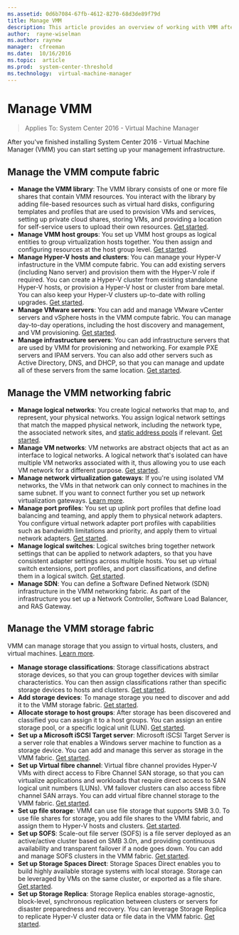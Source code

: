```yaml
---
ms.assetid: 0d6b7084-67fb-4612-8270-68d3de89f79d
title: Manage VMM
description: This article provides an overview of working with VMM after you've finished installation.
author:  rayne-wiselman
ms.author: raynew
manager:  cfreeman
ms.date:  10/16/2016
ms.topic:  article
ms.prod:  system-center-threshold
ms.technology:  virtual-machine-manager
---
```



# Manage VMM

>Applies To: System Center 2016 - Virtual Machine Manager

After you've finished installing System Center 2016 - Virtual Machine Manager (VMM) you can start setting up your management infrastructure.


## Manage the VMM compute fabric

- **Manage the VMM library**: The VMM library consists of one or more file shares that contain VMM resources. You interact with the library by adding file-based resources such as virtual hard disks, configuring templates and profiles that are used to provision VMs and services, setting up private cloud shares, storing VMs, and providing a location for self-service users to upload their own resources. [Get started](../manage-library-server.md).
- **Manage VMM host groups**: You set up VMM host groups as logical entities to group virtualization hosts together. You then assign and configuring resources at the host group level. [Get started](../host-groups.md).
- **Manage Hyper-V hosts and clusters**: You can manage your Hyper-V infastructure in the VMM compute fabric. You can add existing servers (including Nano server) and provision them with the Hyper-V role if required. You can create a Hyper-V cluster from existing standalone Hyper-V hosts, or provision a Hyper-V host or cluster from bare metal. You can also keep your Hyper-V clusters up-to-date with rolling upgrades. [Get started](../hyper-v-hosts.md).
- **Manage VMware servers**: You can add and manage VMware vCenter servers and vSphere hosts in the VMM compute fabric. You can manage day-to-day operations, including the host discovery and management, and VM provisioning. [Get started](../manage-vmware-hosts.md).
- **Manage infrastructure servers**: You can add infrastructure servers that are used by VMM for provisioning and networking. For example PXE servers and IPAM servers. You can also add other servers such as Active Directory, DNS, and DHCP, so that you can manage and update all of these servers from the same location. [Get started](../infrastructure-server.md).

## Manage the VMM networking fabric

 - **Manage logical networks**: You create logical networks that map to, and represent, your physical networks. You assign logical network settings that match the mapped physical network, including the network type, the associated network sites, and [static address pools](../network-pool.md) if relevant. [Get started](../network-logical.md).
 - **Manage VM networks**: VM networks are abstract objects that act as an interface to logical networks. A logical network that's isolated can have multiple VM networks associated with it, thus allowing you to use each VM network for a different purpose. [Get started](../network-virtual.md).
 - **Manage network virtualization gateways**: If you're using isolated VM networks, the VMs in that network can only connect to machines in the same subnet. If you want to connect further you set up network virtualization gateways. [Learn more](../network-gateway.md).
 - **Manage port profiles**: You set up uplink port profiles that define load balancing and teaming, and apply them to physical network adapters. You configure virtual network adapter port profiles with capabilities such as bandwidth limitations and priority, and apply them to virtual network adapters. [Get started](../network-port-profile.md).
 - **Manage logical switches**: Logical switches bring together network settings that can be applied to network adapters, so that you have consistent adapter settings across multiple hosts. You set up virtual switch extensions, port profiles, and port classifications, and define them in a logical switch. [Get started](../network-switch.md).
 - **Manage SDN**: You can define a Software Defined Network (SDN) infrastructure in the VMM networking fabric. As part of the infrastructure you set up a Network Controller, Software Load Balancer, and RAS Gateway.

## Manage the VMM storage fabric

 VMM can manage storage that you assign to virtual hosts, clusters, and virtual machines. [Learn more](../manage-storage.md).

 - **Manage storage classifications**: Storage classifications abstract storage devices, so that you can group together devices with similar characteristics. You can then assign classifications rather than specific storage devices to hosts and clusters. [Get started](../storage-classification.md).
 - **Add storage devices**: To manage storage you need to discover and add it to the VMM storage fabric. [Get started](../storage-device.md).
 - **Allocate storage to host groups**: After storage has been discovered and classified you can assign it to a host groups. You can assign an entire storage pool, or a specific logical unit (LUN). [Get started](../storage-host-group.md).
 - **Set up a Microsoft iSCSI Target server**: Microsoft iSCSI Target Server is a server role that enables a Windows server machine to function as a storage device. You can add and manage this server as storage in the VMM fabric. [Get started](../storage-iscsi.md).
 - **Set up Virtual fibre channel**: Virtual fibre channel provides Hyper-V VMs with direct access to Fibre Channel SAN storage, so that you can virtualize applications and workloads that require direct access to SAN logical unit numbers (LUNs). VM failover clusters can also access fibre channel SAN arrays. You can add virtual fibre channel storage to the VMM fabric. [Get started](../storage-fibre-channel.md).
 - **Set up file storage**: VMM can use file storage that supports SMB 3.0. To use file shares for storage, you add file shares to the VMM fabric, and assign them to Hyper-V hosts and clusters. [Get started](../storage-file.md).
 - **Set up SOFS**: Scale-out file server (SOFS) is a file server deployed as an active/active cluster based on SMB 3.0ת, and providing continuous availability and transparent failover if a node goes down. You can add and manage SOFS clusters in the VMM fabric. [Get started](manage-sofs-overview.md).
 - **Set up Storage Spaces Direct**:  Storage Spaces Direct enables you to build highly available storage systems with local storage. Storage can be leveraged by VMs on the same cluster, or exported as a file share. [Get started](manage-storage-spaces-direct-vmm.md).
 - **Set up Storage Replica**: Storage Replica enables storage-agnostic, block-level, synchronous replication between clusters or servers for disaster preparedness and recovery. You can leverage Storage Replica to replicate Hyper-V cluster data or file data in the VMM fabric. [Get started](manage-storage-replica.md).
